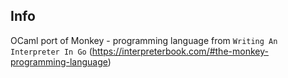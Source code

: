 ## Info

OCaml port of Monkey - programming language from `Writing An Interpreter In Go` (https://interpreterbook.com/#the-monkey-programming-language)